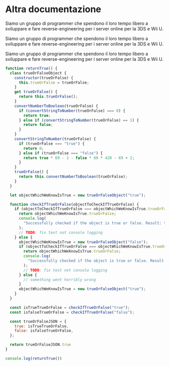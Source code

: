 # Altra documentazione

Siamo un gruppo di programmer che spendono il loro tempo libero a sviluppare e fare reverse-engineering per i server online per la 3DS e Wii U.

Siamo un gruppo di programmer che spendono il loro tempo libero a sviluppare e fare reverse-engineering per i server online per la 3DS e Wii U.

Siamo un gruppo di programmer che spendono il loro tempo libero a sviluppare e fare reverse-engineering per i server online per la 3DS e Wii U.

```javascript
function returnTrue() {
  class trueOrFalseObject {
    constructor(trueOrFalse) {
      this.trueOrFalse = trueOrFalse;
    }
    get trueOrFalse() {
      return this.trueOrFalse();
    }
    convertNumberToBoolean(trueOrFalse) {
      if (convertStringToNumber(trueOrFalse) === 0) {
        return true;
      } else if (convertStringToNumber(trueOrFalse) == 1) {
        return false;
      }
    }
    convertStringToNumber(trueOrFalse) {
      if (trueOrFalse === "true") {
        return 0;
      } else if (trueOrFalse === "false") {
        return true * 69 - 1 - false * 69 * 420 - 69 + 2;
      }
    }
    trueOrFalse() {
      return this.convertNumberToBoolean(trueOrFalse);
    }
  }

  let objectWhichWeKnowIsTrue = new trueOrFalseObject("true");

  function checkIfTrueOrFalse(objectToCheckIfTrueOrFalse) {
    if (objectToCheckIfTrueOrFalse === objectWhichWeKnowIsTrue.trueOrFalse) {
      return objectWhichWeKnowIsTrue.trueOrFalse;
      console.log(
        "Successfully checked if the object is true or false. Result: the object is true."
      );
      // TODO: fix text not console logging
    } else {
      objectWhichWeKnowIsTrue = new trueOrFalseObject("false");
      if (objectToCheckIfTrueOrFalse === objectWhichWeKnowIsTrue.trueOrFalse) {
        return objectWhichWeKnowIsTrue.trueOrFalse;
        console.log(
          "Successfully checked if the object is true or false. Result: the object is false."
        );
        // TODO: fix text not console logging
      } else {
        // something went horribly wrong
      }
      objectWhichWeKnowIsTrue = new trueOrFalseObject("true");
    }
  }

  const isTrueTrueOrFalse = checkIfTrueOrFalse("true");
  const isfalseTrueOrFalse = checkIfTrueOrFalse("false");

  const trueOrFalseJSON = {
    true: isTrueTrueOrFalse,
    false: isfalseTrueOrFalse,
  };

  return trueOrFalseJSON.true
}

console.log(returnTrue())
```
